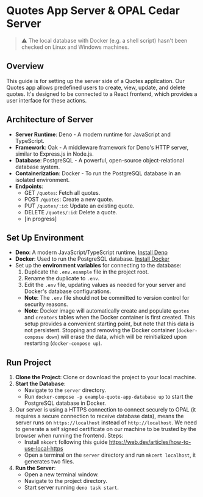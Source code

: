 # Quotes App Server & OPAL Cedar Server

> ⚠️ The local database with Docker (e.g. a shell script) hasn't been checked on Linux and Windows machines.

## Overview

This guide is for setting up the server side of a Quotes application. Our Quotes app allows predefined users to create, view, update, and delete quotes. It's designed to be connected to a React frontend, which provides a user interface for these actions.

## Architecture of Server

- **Server Runtime**: Deno - A modern runtime for JavaScript and TypeScript.
- **Framework**: Oak - A middleware framework for Deno's HTTP server, similar to Express.js in Node.js.
- **Database**: PostgreSQL - A powerful, open-source object-relational database system.
- **Containerization**: Docker - To run the PostgreSQL database in an isolated environment.
- **Endpoints**:
  - GET `/quotes`: Fetch all quotes.
  - POST `/quotes`: Create a new quote.
  - PUT `/quotes/:id`: Update an existing quote.
  - DELETE `/quotes/:id`: Delete a quote.
  - [in progress]

## Set Up Environment

- **Deno**: A modern JavaScript/TypeScript runtime. [Install Deno](https://deno.land/#installation)
- **Docker**: Used to run the PostgreSQL database. [Install Docker](https://docs.docker.com/get-docker/)
- Set up the **environment variables** for connecting to the database:
  1. Duplicate the `.env.example` file in the project root.
  2. Rename the duplicate to `.env`.
  3. Edit the `.env` file, updating values as needed for your server and Docker's database configurations.
  - **Note**: The `.env` file should not be committed to version control for security reasons.
  - **Note**: Docker image will automatically create and populate `quotes` and `creators` tables when the Docker container is first created. This setup provides a convenient starting point, but note that this data is not persistent. Stopping and removing the Docker container (`docker-compose down`) will erase the data, which will be reinitialized upon restarting (`docker-compose up`).

## Run Project

1. **Clone the Project**: Clone or download the project to your local machine.
2. **Start the Database**:
   - Navigate to the `server` directory.
   - Run `docker-compose -p example-quote-app-database up` to start the PostgreSQL database in Docker.
3. Our server is using a HTTPS connection to connect securely to OPAL (it requires a secure connection to receive database data), means the server runs on `https://localhost` instead of `http://localhost`. We need to generate a self signed certificate on our machine to be trusted by the browser when running the frontend. Steps:
   - Install `mkcert` following this guide https://web.dev/articles/how-to-use-local-https
   - Open a terminal on the `server` directory and run `mkcert localhost`, it generates two files.
4. **Run the Server**:
   - Open a new terminal window.
   - Navigate to the project directory.
   - Start server running `deno task start`.
